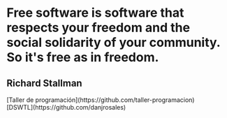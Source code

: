 # Free software is software that respects your freedom and the social solidarity of your community. So it's free as in freedom.

## Richard Stallman

<div class="row">
  <div class="col-md-6 col-xs-12">
    <i class="fa fa-keyboard"></i> [Taller de programación](https://github.com/taller-programacion)
  </div>
  <div class="col-md-6 col-xs-12">
    <i class="fa fa-globe-americas"></i> [DSWTL](https://github.com/danjrosales)
  </div>

</div>

